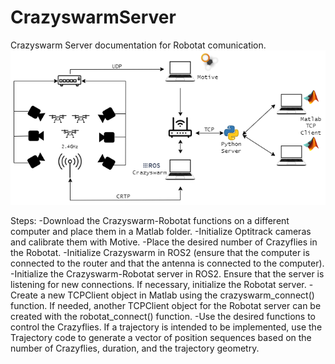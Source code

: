 # CrazyswarmServer
Crazyswarm Server documentation for Robotat comunication.
![Crazyswarm-Robotat comunication.](https://github.com/JulioAv/CrazyswarmServer/blob/main/Conexiones.png)

Steps:
-Download the Crazyswarm-Robotat functions on a different computer and place them in a Matlab folder.
-Initialize Optitrack cameras and calibrate them with Motive.
-Place the desired number of Crazyflies in the Robotat.
-Initialize Crazyswarm in ROS2 (ensure that the computer is connected to the router and that the antenna is connected to the computer).
-Initialize the Crazyswarm-Robotat server in ROS2. Ensure that the server is listening for new connections. If necessary, initialize the Robotat server.
-Create a new TCPClient object in Matlab using the crazyswarm_connect() function. If needed, another TCPClient object for the Robotat server can be created with the robotat_connect() function.
-Use the desired functions to control the Crazyflies. If a trajectory is intended to be implemented, use the Trajectory code to generate a vector of position sequences based on the number of Crazyflies, duration, and the trajectory geometry.
